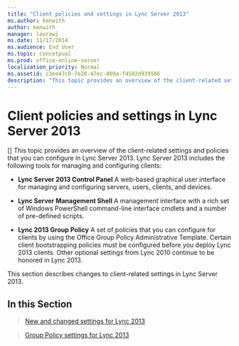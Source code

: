 ```yaml
---
title: "Client policies and settings in Lync Server 2013"
ms.author: kenwith
author: kenwith
manager: laurawi
ms.date: 11/17/2014
ms.audience: End User
ms.topic: concetpual
ms.prod: office-online-server
localization_priority: Normal
ms.assetid: c3ee47c0-7e20-47ec-809a-f4502d939586
description: "This topic provides an overview of the client-related settings and policies that you can configure in Lync Server 2013. Lync Server 2013 includes the following tools for managing and configuring clients:"
---
```


# Client policies and settings in Lync Server 2013
[]
This topic provides an overview of the client-related settings and policies that you can configure in Lync Server 2013. Lync Server 2013 includes the following tools for managing and configuring clients: 
  
- **Lync Server 2013 Control Panel** A web-based graphical user interface for managing and configuring servers, users, clients, and devices. 
    
- **Lync Server Management Shell** A management interface with a rich set of Windows PowerShell command-line interface cmdlets and a number of pre-defined scripts. 
    
- **Lync 2013 Group Policy** A set of policies that you can configure for clients by using the Office Group Policy Administrative Template. Certain client bootstrapping policies must be configured before you deploy Lync 2013 clients. Other optional settings from Lync 2010 continue to be honored in Lync 2013. 
    
This section describes changes to client-related settings in Lync Server 2013.
  
## In this Section

> [New and changed settings for Lync 2013](new-and-changed-settings-for-lync-2013.md)
    
> [Group Policy settings for Lync 2013](group-policy-settings-for-lync-2013.md)
    

